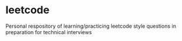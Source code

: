# leetcode
Personal respository of learning/practicing leetcode style questions in preparation for technical interviews 

